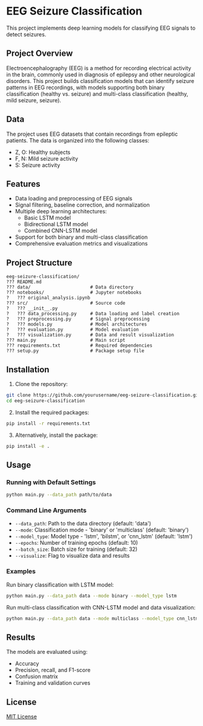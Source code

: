 # EEG Seizure Classification

This project implements deep learning models for classifying EEG signals to detect seizures.

## Project Overview

Electroencephalography (EEG) is a method for recording electrical activity in the brain, commonly used in diagnosis of epilepsy and other neurological disorders. This project builds classification models that can identify seizure patterns in EEG recordings, with models supporting both binary classification (healthy vs. seizure) and multi-class classification (healthy, mild seizure, seizure).

## Data

The project uses EEG datasets that contain recordings from epileptic patients. The data is organized into the following classes:
- Z, O: Healthy subjects
- F, N: Mild seizure activity
- S: Seizure activity

## Features

- Data loading and preprocessing of EEG signals
- Signal filtering, baseline correction, and normalization
- Multiple deep learning architectures:
  - Basic LSTM model
  - Bidirectional LSTM model
  - Combined CNN-LSTM model
- Support for both binary and multi-class classification
- Comprehensive evaluation metrics and visualizations

## Project Structure

```
eeg-seizure-classification/
??? README.md
??? data/                      # Data directory
??? notebooks/                 # Jupyter notebooks
?   ??? original_analysis.ipynb
??? src/                       # Source code
?   ??? __init__.py
?   ??? data_processing.py     # Data loading and label creation
?   ??? preprocessing.py       # Signal preprocessing
?   ??? models.py              # Model architectures
?   ??? evaluation.py          # Model evaluation
?   ??? visualization.py       # Data and result visualization
??? main.py                    # Main script
??? requirements.txt           # Required dependencies
??? setup.py                   # Package setup file
```

## Installation

1. Clone the repository:
```bash
git clone https://github.com/yourusername/eeg-seizure-classification.git
cd eeg-seizure-classification
```

2. Install the required packages:
```bash
pip install -r requirements.txt
```

3. Alternatively, install the package:
```bash
pip install -e .
```

## Usage

### Running with Default Settings

```bash
python main.py --data_path path/to/data
```

### Command Line Arguments

- `--data_path`: Path to the data directory (default: 'data')
- `--mode`: Classification mode - 'binary' or 'multiclass' (default: 'binary')
- `--model_type`: Model type - 'lstm', 'bilstm', or 'cnn_lstm' (default: 'lstm')
- `--epochs`: Number of training epochs (default: 10)
- `--batch_size`: Batch size for training (default: 32)
- `--visualize`: Flag to visualize data and results

### Examples

Run binary classification with LSTM model:
```bash
python main.py --data_path data --mode binary --model_type lstm
```

Run multi-class classification with CNN-LSTM model and data visualization:
```bash
python main.py --data_path data --mode multiclass --model_type cnn_lstm --visualize
```

## Results

The models are evaluated using:
- Accuracy
- Precision, recall, and F1-score
- Confusion matrix
- Training and validation curves

## License

[MIT License](LICENSE)
